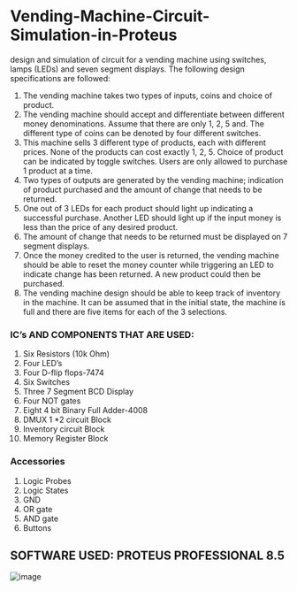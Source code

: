 # Vending-Machine-Circuit-Simulation-in-Proteus
design and simulation of circuit for a vending machine using
switches, lamps (LEDs) and seven segment displays. The following design
specifications are followed:
1. The vending machine takes two types of inputs, coins and choice of
product.
2. The vending machine should accept and differentiate between different
money denominations. Assume that there are only 1, 2, 5 and. The
different type of coins can be denoted by four different switches.
3. This machine sells 3 different type of products, each with different
prices. None of the products can cost exactly 1, 2, 5. Choice of product
can be indicated by toggle switches. Users are only allowed to purchase
1 product at a time.
4. Two types of outputs are generated by the vending machine; indication of product purchased and the amount of change that needs to be
returned.
5. One out of 3 LEDs for each product should light up indicating a successful purchase. Another LED should light up if the input money is
less than the price of any desired product.
6. The amount of change that needs to be returned must be displayed on
7 segment displays.
7. Once the money credited to the user is returned, the vending machine
should be able to reset the money counter while triggering an LED
to indicate change has been returned. A new product could then be
purchased.
8. The vending machine design should be able to keep track of inventory
in the machine. It can be assumed that in the initial state, the machine
is full and there are five items for each of the 3 selections.

### IC’s AND COMPONENTS THAT ARE USED:
1. Six Resistors (10k Ohm)
2. Four LED’s
3. Four D-flip flops-7474
4. Six Switches
5. Three 7 Segment BCD Display
6. Four NOT gates
7. Eight 4 bit Binary Full Adder-4008
8. DMUX 1 *2 circuit Block
9. Inventory circuit Block
10. Memory Register Block

### Accessories
1. Logic Probes
2. Logic States
3. GND
4. OR gate
5. AND gate
6. Buttons

## SOFTWARE USED: PROTEUS PROFESSIONAL 8.5
![image](https://github.com/HammadKhan999/Vending-Machine-Circuit-Simulation-in-Proteus/assets/72620483/2baad5bf-2421-45ed-a967-c87742aac663)
